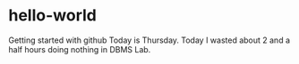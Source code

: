 # hello-world
Getting started with github
Today is Thursday. Today I wasted about 2 and a half hours doing nothing in DBMS Lab.

